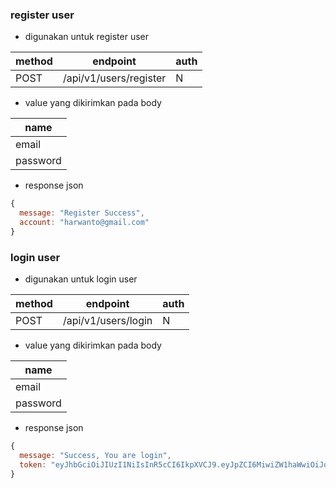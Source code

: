 ### register user
- digunakan untuk register user

| method | endpoint                 | auth |
| ------ | ------------------------ | ---- |
| POST   | /api/v1/users/register | N    |

- value yang dikirimkan pada body

| name     |
| -------- |
| email |
| password |

- response json

```js
{
  message: "Register Success",
  account: "harwanto@gmail.com"
}
```

### login user
- digunakan untuk login user

| method | endpoint                 | auth |
| ------ | ------------------------ | ---- |
| POST   | /api/v1/users/login | N    |

- value yang dikirimkan pada body

| name     |
| -------- |
| email |
| password |

- response json

```js
{
  message: "Success, You are login",
  token: "eyJhbGciOiJIUzI1NiIsInR5cCI6IkpXVCJ9.eyJpZCI6MiwiZW1haWwiOiJoYXJ3YW5"
}
```
